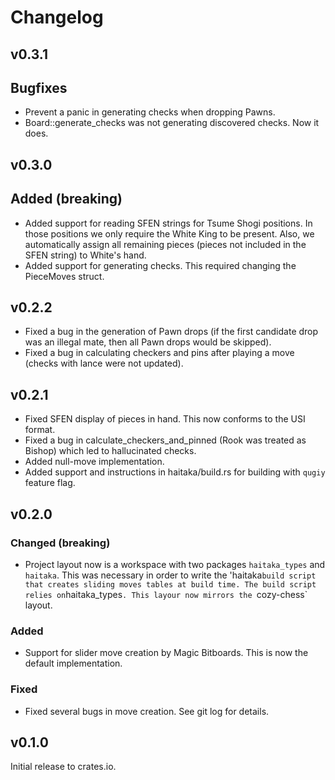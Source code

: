 # Changelog

## v0.3.1

## Bugfixes
- Prevent a panic in generating checks when dropping Pawns.
- Board::generate_checks was not generating discovered checks. Now it does.

## v0.3.0

## Added (**breaking**)
- Added support for reading SFEN strings for Tsume Shogi positions. In those
positions we only require the White King to be present. Also, we automatically
assign all remaining pieces (pieces not included in the SFEN string) to White's
hand.
- Added support for generating checks. This required changing the PieceMoves struct.

## v0.2.2
- Fixed a bug in the generation of Pawn drops (if the first candidate drop was an 
illegal mate, then all Pawn drops would be skipped).
- Fixed a bug in calculating checkers and pins after playing a move (checks with lance were
not updated).

## v0.2.1

- Fixed SFEN display of pieces in hand. This now conforms to the USI format.
- Fixed a bug in calculate_checkers_and_pinned (Rook was treated as Bishop) which led to hallucinated checks.
- Added null-move implementation.
- Added support and instructions in haitaka/build.rs for building with `qugiy` feature flag.

## v0.2.0

### Changed (**breaking**)
- Project layout now is a workspace with two packages `haitaka_types` and `haitaka`. This was necessary in order to write the 'haitaka` build script that creates sliding moves tables at build time. The build script relies on `haitaka_types`. This layour now mirrors the `cozy-chess` layout.

### Added
- Support for slider move creation by Magic Bitboards. This is now the default implementation.

### Fixed
- Fixed several bugs in move creation. See git log for details.

## v0.1.0

Initial release to crates.io.
